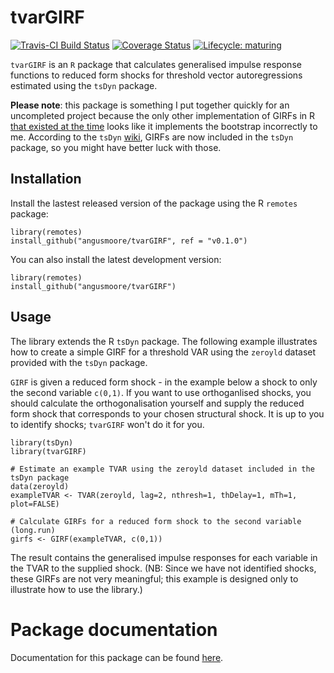 # tvarGIRF

<!-- badges: start -->

[![Travis-CI Build Status](https://travis-ci.org/angusmoore/tvarGIRF.svg?branch=master)](https://travis-ci.org/angusmoore/tvarGIRF)
[![Coverage Status](https://coveralls.io/repos/github/angusmoore/tvarGIRF/badge.svg?branch=master)](https://coveralls.io/github/angusmoore/tvarGIRF?branch=master)
[![Lifecycle:
maturing](https://img.shields.io/badge/lifecycle-experimental-orange.svg)](https://www.tidyverse.org/lifecycle/#experimental)
<!-- badges: end -->

`tvarGIRF` is an `R` package that calculates generalised impulse response functions to reduced form shocks for threshold vector autoregressions estimated using the `tsDyn` package.

**Please note**: this package is something I put together quickly for an uncompleted project because the only other implementation of GIRFs in R [that existed at the time](http://groups.google.com/group/tsdyn/t/5c517a94a3a3ab0c) looks like it implements the bootstrap incorrectly to me. According to the `tsDyn` [wiki](https://github.com/MatthieuStigler/tsDyn/wiki/FAQ#1-are-generalized-impulse-functions-girf-available-in-tsdyn), GIRFs are now included in the `tsDyn` package, so you might have better luck with those.

## Installation

Install the lastest released version of the package using the R `remotes` package:
```
library(remotes)
install_github("angusmoore/tvarGIRF", ref = "v0.1.0")
```

You can also install the latest development version:
```
library(remotes)
install_github("angusmoore/tvarGIRF")
```

## Usage
The library extends the R `tsDyn` package. The following example illustrates how to create a simple GIRF for a threshold VAR using the `zeroyld` dataset provided with the `tsDyn` package.

`GIRF` is given a reduced form shock - in the example below a shock to only the second variable `c(0,1)`. If you want to use orthoganlised shocks, you should calculate the orthogonalisation yourself and supply the reduced form shock that corresponds to your chosen structural shock. It is up to you to identify shocks; `tvarGIRF` won't do it for you.

```
library(tsDyn)
library(tvarGIRF)

# Estimate an example TVAR using the zeroyld dataset included in the tsDyn package
data(zeroyld)
exampleTVAR <- TVAR(zeroyld, lag=2, nthresh=1, thDelay=1, mTh=1, plot=FALSE)

# Calculate GIRFs for a reduced form shock to the second variable (long.run)
girfs <- GIRF(exampleTVAR, c(0,1))
```

The result contains the generalised impulse responses for each variable in the TVAR to the supplied shock. (NB: Since we have not identified shocks, these GIRFs are not very meaningful; this example is designed only to illustrate how to use the library.)

# Package documentation

Documentation for this package can be found [here](https://angusmoore.github.io/tvarGIRF/).
